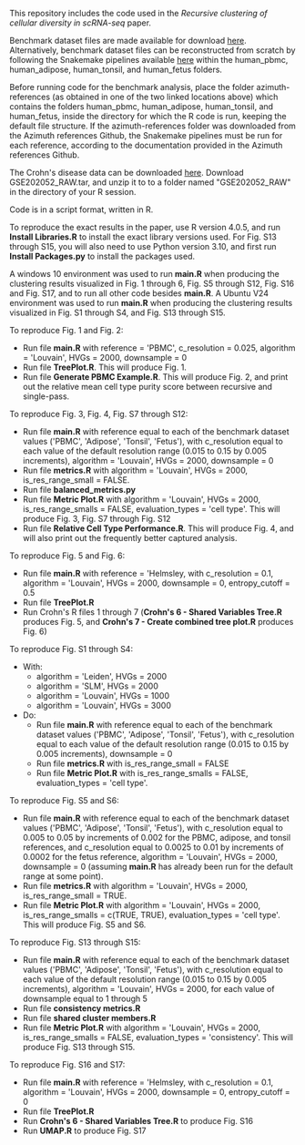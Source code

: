 This repository includes the code used in the *Recursive clustering of cellular diversity in scRNA-seq* paper.

Benchmark dataset files are made available for download [here](https://drive.google.com/file/d/1Gbm7U6pvKWmEv3ZotuJRxA4oj4tIWSVS/view?usp=sharing).
Alternatively, benchmark dataset files can be reconstructed from scratch by following the Snakemake pipelines available [here](https://github.com/satijalab/azimuth-references) within the human_pbmc, human_adipose, human_tonsil, and human_fetus folders.  

Before running code for the benchmark analysis, place the folder azimuth-references (as obtained in one of the two linked locations above) which contains the folders human_pbmc, human_adipose, human_tonsil, and human_fetus, inside the directory for which the R code is run, keeping the default file structure.  If the azimuth-references folder was downloaded from the Azimuth references Github, the Snakemake pipelines must be run for each reference, according to the documentation provided in the Azimuth references Github.

The Crohn's disease data can be downloaded [here](https://www.ncbi.nlm.nih.gov/geo/query/acc.cgi?acc=GSE202052).  Download GSE202052_RAW.tar, and unzip it to to a folder named "GSE202052_RAW" in the directory of your R session.

Code is in a script format, written in R.

To reproduce the exact results in the paper, use R version 4.0.5, and run **Install Libraries.R** to install the exact library versions used.
For Fig. S13 through S15, you will also need to use Python version 3.10, and first run **Install Packages.py** to install the packages used.

A windows 10 environment was used to run **main.R** when producing the clustering results visualized in Fig. 1 through 6, Fig. S5 through S12, Fig. S16 and Fig. S17, and to run all other code besides **main.R**.
A Ubuntu V24 environment was used to run **main.R** when producing the clustering results visualized in Fig. S1 through S4, and Fig. S13 through S15.

To reproduce Fig. 1 and Fig. 2:
  - Run file **main.R** with reference = 'PBMC', c_resolution = 0.025, algorithm = 'Louvain', HVGs = 2000, downsample = 0
  - Run file **TreePlot.R**.  This will produce Fig. 1.
  - Run file **Generate PBMC Example.R**.  This will produce Fig. 2, and print out the relative mean cell type purity score between recursive and single-pass.

To reproduce Fig. 3, Fig. 4, Fig. S7 through S12:
  - Run file **main.R** with reference equal to each of the benchmark dataset values ('PBMC', 'Adipose', 'Tonsil', 'Fetus'), with c_resolution equal to each value of the default resolution range (0.015 to 0.15 by 0.005 increments), algorithm = 'Louvain', HVGs = 2000, downsample = 0
  - Run file **metrics.R** with algorithm = 'Louvain', HVGs = 2000, is_res_range_small = FALSE.
  - Run file **balanced_metrics.py**
  - Run file **Metric Plot.R** with algorithm = 'Louvain', HVGs = 2000, is_res_range_smalls = FALSE, evaluation_types = 'cell type'.  This will produce Fig. 3, Fig. S7 through Fig. S12
  - Run file **Relative Cell Type Performance.R**.  This will produce Fig. 4, and will also print out the frequently better captured analysis.

To reproduce Fig. 5 and Fig. 6:
  - Run file **main.R** with reference = 'Helmsley, with c_resolution = 0.1, algorithm = 'Louvain', HVGs = 2000, downsample = 0, entropy_cutoff = 0.5
  - Run file **TreePlot.R**
  - Run Crohn's R files 1 through 7 (**Crohn's 6 - Shared Variables Tree.R** produces Fig. 5, and **Crohn's 7 - Create combined tree plot.R** produces Fig. 6)

To reproduce Fig. S1 through S4:
  - With:
      - algorithm = 'Leiden', HVGs = 2000
      - algorithm = 'SLM', HVGs = 2000
      - algorithm = 'Louvain', HVGs = 1000
      - algorithm = 'Louvain', HVGs = 3000
  - Do:
      - Run file **main.R** with reference equal to each of the benchmark dataset values ('PBMC', 'Adipose', 'Tonsil', 'Fetus'), with c_resolution equal to each value of the default resolution range (0.015 to 0.15 by 0.005 increments), downsample = 0
      - Run file **metrics.R** with is_res_range_small = FALSE
      - Run file **Metric Plot.R** with is_res_range_smalls = FALSE, evaluation_types = 'cell type'.
   
  To reproduce Fig. S5 and S6:
  - Run file **main.R** with reference equal to each of the benchmark dataset values ('PBMC', 'Adipose', 'Tonsil', 'Fetus'), with c_resolution equal to 0.005 to 0.05 by increments of 0.002 for the PBMC, adipose, and tonsil references, and c_resolution equal to 0.0025 to 0.01 by increments of 0.0002 for the fetus reference, algorithm = 'Louvain', HVGs = 2000, downsample = 0 (assuming **main.R** has already been run for the default range at some point).
  - Run file **metrics.R** with algorithm = 'Louvain', HVGs = 2000, is_res_range_small = TRUE.
  - Run file **Metric Plot.R** with algorithm = 'Louvain', HVGs = 2000, is_res_range_smalls = c(TRUE, TRUE), evaluation_types = 'cell type'.  This will produce Fig. S5 and S6.

  To reproduce Fig. S13 through S15:
  - Run file **main.R** with reference equal to each of the benchmark dataset values ('PBMC', 'Adipose', 'Tonsil', 'Fetus'), with c_resolution equal to each value of the default resolution range (0.015 to 0.15 by 0.005 increments), algorithm = 'Louvain', HVGs = 2000, for each value of downsample equal to 1 through 5
  - Run file **consistency metrics.R**
  - Run file **shared cluster members.R**
  - Run file **Metric Plot.R** with algorithm = 'Louvain', HVGs = 2000, is_res_range_smalls = FALSE, evaluation_types = 'consistency'.  This will produce Fig. S13 through S15.

To reproduce Fig. S16 and S17:
  - Run file **main.R** with reference = 'Helmsley, with c_resolution = 0.1, algorithm = 'Louvain', HVGs = 2000, downsample = 0, entropy_cutoff = 0
  - Run file **TreePlot.R**
  - Run **Crohn's 6 - Shared Variables Tree.R** to produce Fig. S16
  - Run **UMAP.R** to produce Fig. S17


